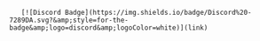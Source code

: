        [![Discord Badge](https://img.shields.io/badge/Discord%20-7289DA.svg?&amp;style=for-the-badge&amp;logo=discord&amp;logoColor=white)](link)  

